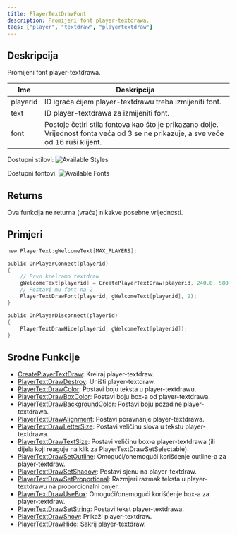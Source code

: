 ```yaml
---
title: PlayerTextDrawFont
description: Promijeni font player-textdrawa.
tags: ["player", "textdraw", "playertextdraw"]
---
```


## Deskripcija

Promijeni font player-textdrawa.

| Ime      | Deskripcija                                                                                                                         |
| -------- | ----------------------------------------------------------------------------------------------------------------------------------- |
| playerid | ID igrača čijem player-textdrawu treba izmijeniti font.                                                                             |
| text     | ID player-textdrawa za izmijeniti font.                                                                                             |
| font     | Postoje četiri stila fontova kao što je prikazano dolje. Vrijednost fonta veća od 3 se ne prikazuje, a sve veće od 16 ruši klijent. |

Dostupni stilovi:
![Available Styles](https://assets.open.mp/assets/images/textdraws/Textdraw_font_styles.png)

Dostupni fontovi:
![Available Fonts](https://assets.open.mp/assets/images/textdraws/Textdraw_Fonts.png)

## Returns

Ova funkcija ne returna (vraća) nikakve posebne vrijednosti.

## Primjeri

```c
new PlayerText:gWelcomeText[MAX_PLAYERS];

public OnPlayerConnect(playerid)
{
    // Prvo kreiramo textdraw
    gWelcomeText[playerid] = CreatePlayerTextDraw(playerid, 240.0, 580.0, "Welcome to my SA-MP server");
    // Postavi mu font na 2
    PlayerTextDrawFont(playerid, gWelcomeText[playerid], 2);
}

public OnPlayerDisconnect(playerid)
{
    PlayerTextDrawHide(playerid, gWelcomeText[playerid]);
}
```

## Srodne Funkcije

- [CreatePlayerTextDraw](CreatePlayerTextDraw): Kreiraj player-textdraw.
- [PlayerTextDrawDestroy](PlayerTextDrawDestroy): Uništi player-textdraw.
- [PlayerTextDrawColor](PlayerTextDrawColor): Postavi boju teksta u player-textdrawu.
- [PlayerTextDrawBoxColor](PlayerTextDrawBoxColor): Postavi boju box-a od player-textdrawa.
- [PlayerTextDrawBackgroundColor](PlayerTextDrawBackgroundColor): Postavi boju pozadine player-textdrawa.
- [PlayerTextDrawAlignment](PlayerTextDrawAlignment): Postavi poravnanje player-textdrawa.
- [PlayerTextDrawLetterSize](PlayerTextDrawLetterSize): Postavi veličinu slova u tekstu player-textdrawa.
- [PlayerTextDrawTextSize](PlayerTextDrawTextSize): Postavi veličinu box-a player-textdrawa (ili dijela koji reaguje na klik za PlayerTextDrawSetSelectable).
- [PlayerTextDrawSetOutline](PlayerTextDrawSetOutline): Omogući/onemogući korišćenje outline-a za player-textdraw.
- [PlayerTextDrawSetShadow](PlayerTextDrawSetShadow): Postavi sjenu na player-textdraw.
- [PlayerTextDrawSetProportional](PlayerTextDrawSetProportional): Razmjeri razmak teksta u player-textdrawu na proporcionalni omjer.
- [PlayerTextDrawUseBox](PlayerTextDrawUseBox): Omogući/onemogući korišćenje box-a za player-textdraw.
- [PlayerTextDrawSetString](PlayerTextDrawSetString): Postavi tekst player-textdrawa.
- [PlayerTextDrawShow](PlayerTextDrawShow): Prikaži player-textdraw.
- [PlayerTextDrawHide](PlayerTextDrawHide): Sakrij player-textdraw.
